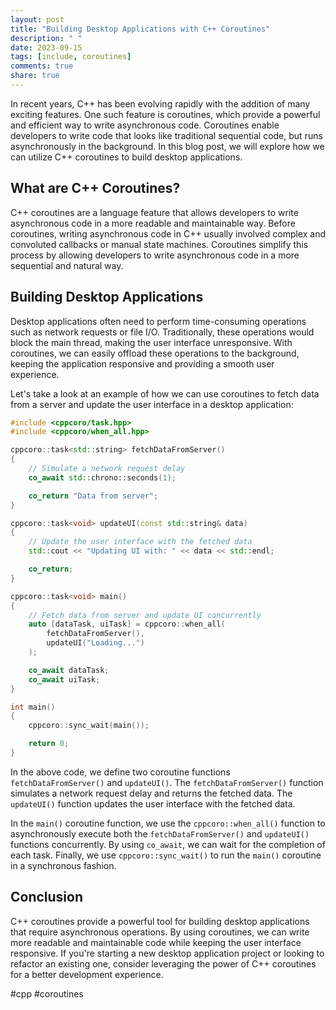 ```yaml
---
layout: post
title: "Building Desktop Applications with C++ Coroutines"
description: " "
date: 2023-09-15
tags: [include, coroutines]
comments: true
share: true
---
```


In recent years, C++ has been evolving rapidly with the addition of many exciting features. One such feature is coroutines, which provide a powerful and efficient way to write asynchronous code. Coroutines enable developers to write code that looks like traditional sequential code, but runs asynchronously in the background. In this blog post, we will explore how we can utilize C++ coroutines to build desktop applications.

## What are C++ Coroutines?

C++ coroutines are a language feature that allows developers to write asynchronous code in a more readable and maintainable way. Before coroutines, writing asynchronous code in C++ usually involved complex and convoluted callbacks or manual state machines. Coroutines simplify this process by allowing developers to write asynchronous code in a more sequential and natural way.

## Building Desktop Applications

Desktop applications often need to perform time-consuming operations such as network requests or file I/O. Traditionally, these operations would block the main thread, making the user interface unresponsive. With coroutines, we can easily offload these operations to the background, keeping the application responsive and providing a smooth user experience.

Let's take a look at an example of how we can use coroutines to fetch data from a server and update the user interface in a desktop application:

```cpp
#include <cppcoro/task.hpp>
#include <cppcoro/when_all.hpp>

cppcoro::task<std::string> fetchDataFromServer()
{
    // Simulate a network request delay
    co_await std::chrono::seconds(1);

    co_return "Data from server";
}

cppcoro::task<void> updateUI(const std::string& data)
{
    // Update the user interface with the fetched data
    std::cout << "Updating UI with: " << data << std::endl;

    co_return;
}

cppcoro::task<void> main()
{
    // Fetch data from server and update UI concurrently
    auto [dataTask, uiTask] = cppcoro::when_all(
        fetchDataFromServer(),
        updateUI("Loading...")
    );

    co_await dataTask;
    co_await uiTask;
}

int main()
{
    cppcoro::sync_wait(main());

    return 0;
}
```

In the above code, we define two coroutine functions `fetchDataFromServer()` and `updateUI()`. The `fetchDataFromServer()` function simulates a network request delay and returns the fetched data. The `updateUI()` function updates the user interface with the fetched data.

In the `main()` coroutine function, we use the `cppcoro::when_all()` function to asynchronously execute both the `fetchDataFromServer()` and `updateUI()` functions concurrently. By using `co_await`, we can wait for the completion of each task. Finally, we use `cppcoro::sync_wait()` to run the `main()` coroutine in a synchronous fashion.

## Conclusion

C++ coroutines provide a powerful tool for building desktop applications that require asynchronous operations. By using coroutines, we can write more readable and maintainable code while keeping the user interface responsive. If you're starting a new desktop application project or looking to refactor an existing one, consider leveraging the power of C++ coroutines for a better development experience.

#cpp #coroutines